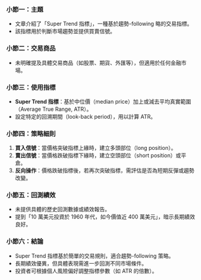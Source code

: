 ### 小節一：主題  
- 文章介紹了「Super Trend 指標」，一種基於趨勢-following 略的交易指標。  
- 該指標用於判斷市場趨勢並提供買賣信號。  

### 小節二：交易商品  
- 未明確提及具體交易商品（如股票、期貨、外匯等），但適用於任何金融市場。  

### 小節三：使用指標  
- **Super Trend 指標**：基於中位價（median price）加上或減去平均真實範圍（Average True Range, ATR）。  
- 設定特定的回溯期間（look-back period），用以計算	ATR。  

### 小節四：策略細則  
1. **買入信號**：當價格突破指標上緣時，建立多頭部位（long position）。  
2. **賣出信號**：當價格跌破指標下緣時，建立空頭部位（short position）或平倉。  
3. **反向操作**：價格跌破指標後，若再次突破指標，需評估是否為短期反彈或趨勢改變。  

### 小節五：回測績效  
- 未提供具體的歷史回測數據或績效報告。  
- 提到「10 萬美元投資於 1960 年代，如今價值近 400 萬美元」，暗示長期績效良好。  

### 小節六：結論  
- Super Trend 指標基於簡單的交易規則，適合趨勢-following 策略。  
- 長期績效優異，但具體表現需進一步回測不同市場條件。  
- 投資者可根據個人風險偏好調整指標參數（如 ATR 的倍數）。
